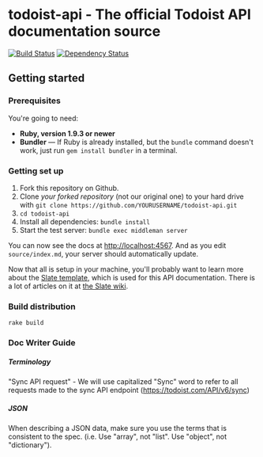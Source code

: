 # todoist-api -  The official Todoist API documentation source

[![Build Status](https://travis-ci.org/tripit/slate.svg?branch=master)](https://travis-ci.org/tripit/slate) [![Dependency Status](https://gemnasium.com/tripit/slate.png)](https://gemnasium.com/tripit/slate)

## Getting started

### Prerequisites

You're going to need:

 - **Ruby, version 1.9.3 or newer**
 - **Bundler** — If Ruby is already installed, but the `bundle` command doesn't work, just run `gem install bundler` in a terminal.

### Getting set up

 1. Fork this repository on Github.
 2. Clone *your forked repository* (not our original one) to your hard drive with `git clone https://github.com/YOURUSERNAME/todoist-api.git`
 3. `cd todoist-api`
 4. Install all dependencies: `bundle install`
 5. Start the test server: `bundle exec middleman server`

You can now see the docs at <http://localhost:4567>. And as you edit `source/index.md`, your server should automatically update.

Now that all is setup in your machine, you'll probably want to learn more about the [Slate template](https://github.com/tripit/slate), which is used for this API documentation.  There is a lot of articles on it at [the Slate wiki](https://github.com/tripit/slate/wiki).


### Build distribution

```
rake build
```


### Doc Writer Guide 



##### Terminology 

"Sync API request" - We will use capitalized "Sync" word to refer to all requests made to the 
sync API endpoint (https://todoist.com/API/v6/sync)


##### JSON
When describing a JSON data, make sure you use the terms that is consistent to the spec. (i.e. Use "array", not "list". Use "object", not "dictionary").
